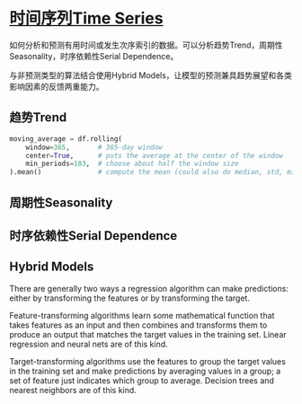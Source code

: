 # [时间序列Time Series](https://www.kaggle.com/learn/time-series "")
如何分析和预测有用时间或发生次序索引的数据。可以分析趋势Trend，周期性Seasonality，时序依赖性Serial Dependence。

与非预测类型的算法结合使用Hybrid Models，让模型的预测兼具趋势展望和各类影响因素的反馈两重能力。

## 趋势Trend
```Python
moving_average = df.rolling(
    window=365,       # 365-day window
    center=True,      # puts the average at the center of the window
    min_periods=183,  # choose about half the window size
).mean()              # compute the mean (could also do median, std, min, max, ...)
```

## 周期性Seasonality

## 时序依赖性Serial Dependence

## Hybrid Models
There are generally two ways a regression algorithm can make predictions: either by transforming the features or by transforming the target. 

Feature-transforming algorithms learn some mathematical function that takes features as an input and then combines and transforms them to produce an output that matches the target values in the training set. Linear regression and neural nets are of this kind.

Target-transforming algorithms use the features to group the target values in the training set and make predictions by averaging values in a group; a set of feature just indicates which group to average. Decision trees and nearest neighbors are of this kind.
